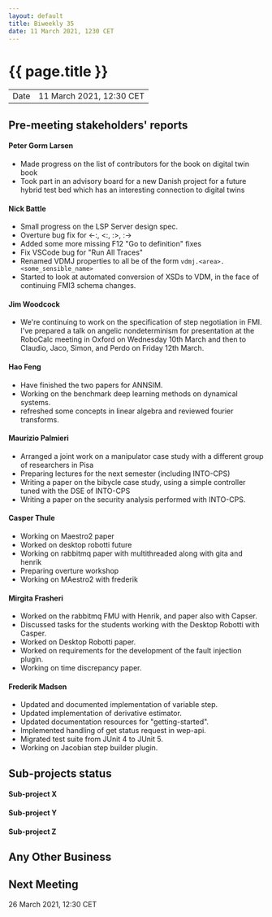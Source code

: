 ```yaml
---
layout: default
title: Biweekly 35
date: 11 March 2021, 1230 CET
---
```


<script src="https://code.jquery.com/jquery-1.11.1.min.js">
</script>
<script src="/javascripts/edit.js"></script>
<script>setEditButonNm();</script>

# {{ page.title }}

|||
|---|---|
| Date | 11 March 2021, 12:30 CET |


## Pre-meeting stakeholders' reports

<!-- Please keep in mind that the minutes are publicly available.-->

#### Peter Gorm Larsen
* Made progress on the list of contributors for the book on digital twin book
* Took part in an advisory board for a new Danish project for a future hybrid test bed which has an interesting connection to digital twins

#### Nick Battle
* Small progress on the LSP Server design spec.
* Overture bug fix for <-:, <:, :>, :->
* Added some more missing F12 "Go to definition" fixes
* Fix VSCode bug for "Run All Traces"
* Renamed VDMJ properties to all be of the form `vdmj.<area>.<some_sensible_name>`
* Started to look at automated conversion of XSDs to VDM, in the face of continuing FMI3 schema changes.

#### Jim Woodcock
* We're continuing to work on the specification of step negotiation in FMI. I've prepared a talk on angelic nondeterminism for presentation at the RoboCalc meeting in Oxford on Wednesday 10th March and then to Claudio, Jaco, Simon, and Perdo on Friday 12th March.

#### Hao Feng
* Have finished the two papers for ANNSIM.
* Working on the benchmark deep learning methods on dynamical systems. 
* refreshed some concepts in linear algebra and reviewed fourier transforms.

#### Maurizio Palmieri
* Arranged a joint work on a manipulator case study with a different group of researchers in Pisa
* Preparing lectures for the next semester (including INTO-CPS)
* Writing a paper on the bibycle case study, using a simple controller tuned with the DSE of INTO-CPS
* Writing a paper on the security analysis performed with INTO-CPS. 

#### Casper Thule
* Working on Maestro2 paper
* Worked on desktop robotti future
* Working on rabbitmq paper with multithreaded along with gita and henrik
* Preparing overture workshop
* Working on MAestro2 with frederik

#### Mirgita Frasheri

* Worked on the rabbitmq FMU with Henrik, and paper also with Capser.
* Discussed tasks for the students working with the Desktop Robotti with Casper.
* Worked on Desktop Robotti paper.
* Worked on requirements for the development of the fault injection plugin. 
* Working on time discrepancy paper.

#### Frederik Madsen
* Updated and documented implementation of variable step.
* Updated implementation of derivative estimator.
* Updated documentation resources for "getting-started".
* Implemented handling of get status request in wep-api.
* Migrated test suite from JUnit 4 to JUnit 5.
* Working on Jacobian step builder plugin.

## Sub-projects status


#### Sub-project X

#### Sub-project Y

#### Sub-project Z

##  Any Other Business

Next Meeting
------------

26 March 2021, 12:30 CET


<div id="edit_page_div"></div>
